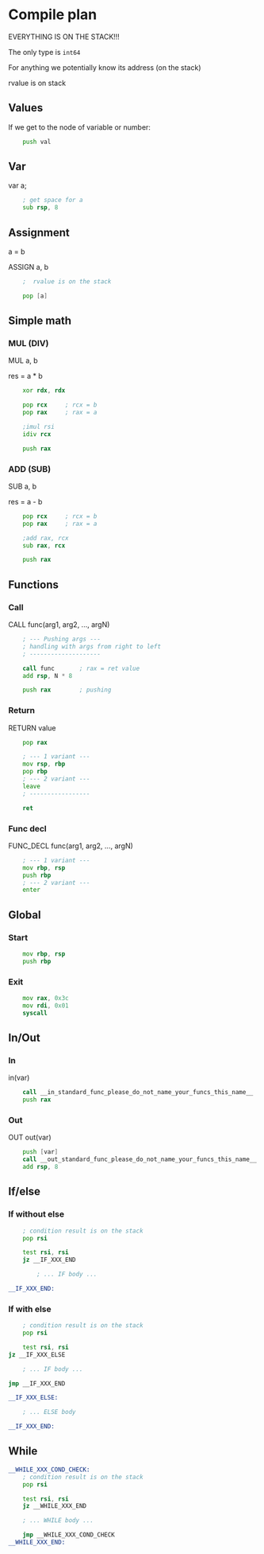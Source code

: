 # Compile plan

EVERYTHING IS ON THE STACK!!!

The only type is `int64`

For anything we potentially know its address (on the stack)

rvalue is on stack

## Values

If we get to the node of variable or number:

```asm
    push val
```

## Var

var a;

```asm
    ; get space for a
    sub rsp, 8
```

## Assignment

a = b

ASSIGN a, b

```asm
    ;  rvalue is on the stack

    pop [a]
```

## Simple math

### MUL (DIV)

MUL a, b

res = a * b

```asm
    xor rdx, rdx

    pop rcx     ; rcx = b
    pop rax     ; rax = a

    ;imul rsi
    idiv rcx

    push rax
```

### ADD (SUB)

SUB a, b

res = a - b

```asm
    pop rcx     ; rcx = b
    pop rax     ; rax = a

    ;add rax, rcx
    sub rax, rcx

    push rax
```

## Functions

### Call

CALL func(arg1, arg2, ..., argN)

```asm
    ; --- Pushing args ---
    ; handling with args from right to left
    ; --------------------

    call func       ; rax = ret value
    add rsp, N * 8

    push rax        ; pushing
```

### Return

RETURN value

```asm
    pop rax

    ; --- 1 variant ---
    mov rsp, rbp
    pop rbp
    ; --- 2 variant ---
    leave
    ; -----------------

    ret
```

### Func decl

FUNC_DECL func(arg1, arg2, ..., argN)

```asm
    ; --- 1 variant ---
    mov rbp, rsp
    push rbp
    ; --- 2 variant ---
    enter
```

## Global

### Start

```asm
    mov rbp, rsp
    push rbp
```

### Exit

```asm
    mov rax, 0x3c
    mov rdi, 0x01
    syscall
```

## In/Out

### In

in(var)

```asm
    call __in_standard_func_please_do_not_name_your_funcs_this_name__
    push rax
```

### Out

OUT out(var)

```asm
    push [var]
    call __out_standard_func_please_do_not_name_your_funcs_this_name__
    add rsp, 8
```

## If/else

### If without else

```asm
    ; condition result is on the stack
    pop rsi

    test rsi, rsi
    jz __IF_XXX_END

        ; ... IF body ...

__IF_XXX_END:
```

### If with else

```asm
    ; condition result is on the stack
    pop rsi

    test rsi, rsi
jz __IF_XXX_ELSE

    ; ... IF body ...

jmp __IF_XXX_END

__IF_XXX_ELSE:

    ; ... ELSE body

__IF_XXX_END:
```

## While

```asm
__WHILE_XXX_COND_CHECK:
    ; condition result is on the stack
    pop rsi

    test rsi, rsi
    jz __WHILE_XXX_END

    ; ... WHILE body ...

    jmp __WHILE_XXX_COND_CHECK
__WHILE_XXX_END:
```
